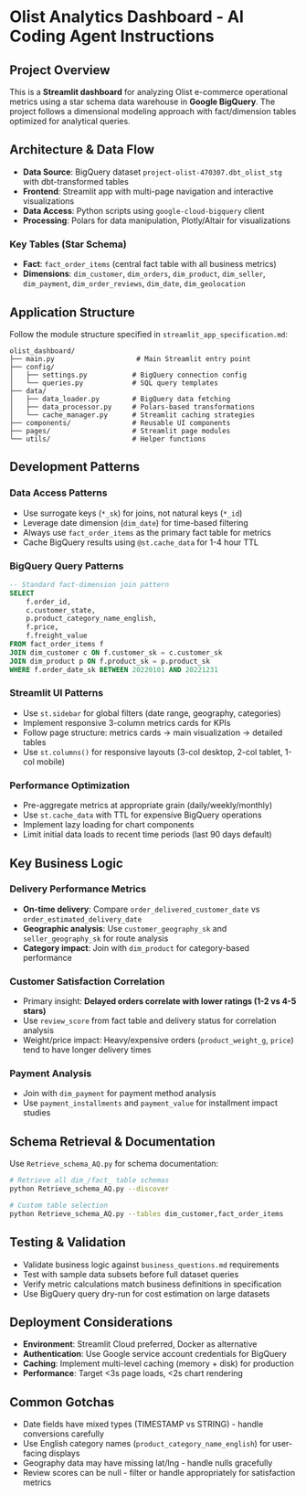 # Olist Analytics Dashboard - AI Coding Agent Instructions

## Project Overview

This is a **Streamlit dashboard** for analyzing Olist e-commerce operational metrics using a star schema data warehouse in **Google BigQuery**. The project follows a dimensional modeling approach with fact/dimension tables optimized for analytical queries.

## Architecture & Data Flow

- **Data Source**: BigQuery dataset `project-olist-470307.dbt_olist_stg` with dbt-transformed tables
- **Frontend**: Streamlit app with multi-page navigation and interactive visualizations
- **Data Access**: Python scripts using `google-cloud-bigquery` client
- **Processing**: Polars for data manipulation, Plotly/Altair for visualizations

### Key Tables (Star Schema)

- **Fact**: `fact_order_items` (central fact table with all business metrics)
- **Dimensions**: `dim_customer`, `dim_orders`, `dim_product`, `dim_seller`, `dim_payment`, `dim_order_reviews`, `dim_date`, `dim_geolocation`

## Application Structure

Follow the module structure specified in `streamlit_app_specification.md`:

```
olist_dashboard/
├── main.py                    # Main Streamlit entry point
├── config/
│   ├── settings.py           # BigQuery connection config
│   └── queries.py            # SQL query templates
├── data/
│   ├── data_loader.py        # BigQuery data fetching
│   ├── data_processor.py     # Polars-based transformations
│   └── cache_manager.py      # Streamlit caching strategies
├── components/               # Reusable UI components
├── pages/                    # Streamlit page modules
└── utils/                    # Helper functions
```

## Development Patterns

### Data Access Patterns

- Use surrogate keys (`*_sk`) for joins, not natural keys (`*_id`)
- Leverage date dimension (`dim_date`) for time-based filtering
- Always use `fact_order_items` as the primary fact table for metrics
- Cache BigQuery results using `@st.cache_data` for 1-4 hour TTL

### BigQuery Query Patterns

```sql
-- Standard fact-dimension join pattern
SELECT
    f.order_id,
    c.customer_state,
    p.product_category_name_english,
    f.price,
    f.freight_value
FROM fact_order_items f
JOIN dim_customer c ON f.customer_sk = c.customer_sk
JOIN dim_product p ON f.product_sk = p.product_sk
WHERE f.order_date_sk BETWEEN 20220101 AND 20221231
```

### Streamlit UI Patterns

- Use `st.sidebar` for global filters (date range, geography, categories)
- Implement responsive 3-column metrics cards for KPIs
- Follow page structure: metrics cards → main visualization → detailed tables
- Use `st.columns()` for responsive layouts (3-col desktop, 2-col tablet, 1-col mobile)

### Performance Optimization

- Pre-aggregate metrics at appropriate grain (daily/weekly/monthly)
- Use `st.cache_data` with TTL for expensive BigQuery operations
- Implement lazy loading for chart components
- Limit initial data loads to recent time periods (last 90 days default)

## Key Business Logic

### Delivery Performance Metrics

- **On-time delivery**: Compare `order_delivered_customer_date` vs `order_estimated_delivery_date`
- **Geographic analysis**: Use `customer_geography_sk` and `seller_geography_sk` for route analysis
- **Category impact**: Join with `dim_product` for category-based performance

### Customer Satisfaction Correlation

- Primary insight: **Delayed orders correlate with lower ratings (1-2 vs 4-5 stars)**
- Use `review_score` from fact table and delivery status for correlation analysis
- Weight/price impact: Heavy/expensive orders (`product_weight_g`, `price`) tend to have longer delivery times

### Payment Analysis

- Join with `dim_payment` for payment method analysis
- Use `payment_installments` and `payment_value` for installment impact studies

## Schema Retrieval & Documentation

Use `Retrieve_schema_AQ.py` for schema documentation:

```bash
# Retrieve all dim_/fact_ table schemas
python Retrieve_schema_AQ.py --discover

# Custom table selection
python Retrieve_schema_AQ.py --tables dim_customer,fact_order_items
```

## Testing & Validation

- Validate business logic against `business_questions.md` requirements
- Test with sample data subsets before full dataset queries
- Verify metric calculations match business definitions in specification
- Use BigQuery query dry-run for cost estimation on large datasets

## Deployment Considerations

- **Environment**: Streamlit Cloud preferred, Docker as alternative
- **Authentication**: Use Google service account credentials for BigQuery
- **Caching**: Implement multi-level caching (memory + disk) for production
- **Performance**: Target <3s page loads, <2s chart rendering

## Common Gotchas

- Date fields have mixed types (TIMESTAMP vs STRING) - handle conversions carefully
- Use English category names (`product_category_name_english`) for user-facing displays
- Geography data may have missing lat/lng - handle nulls gracefully
- Review scores can be null - filter or handle appropriately for satisfaction metrics
